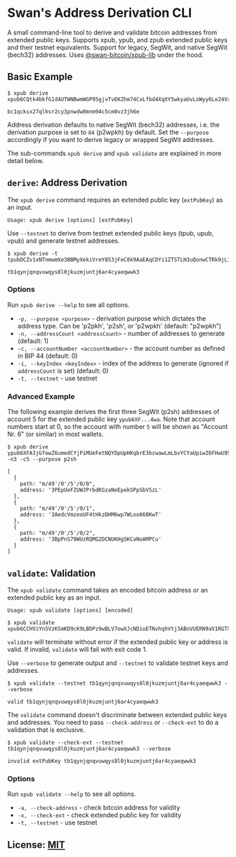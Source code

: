 # Swan's Address Derivation CLI

A small command-line tool to derive and validate bitcoin addresses from
extended public keys. Supports xpub, ypub, and zpub extended public keys and
their testnet equivalents. Support for legacy, SegWit, and native SegWit
(bech32) addresses. Uses [@swan-bitcoin/xpub-lib](https://www.npmjs.com/package/@swan-bitcoin/xpub-lib) under the hood.

## Basic Example

```
$ xpub derive xpub6CQtk4bkfG1d4UTWNBwmWGP95gjvTvEKZhm74CxLfbd4XqXY5wkyaUvLoWyy6Le24VxCqg2nASLu2xhNaDh5FhFDf8ndUUgbm8q1VDqCipy

bc1qcksx27qlksr2cy3pnwdw0mnm94c5cm0vz3jh6e
```

Address derivation defaults to native SegWit (bech32) addresses, i.e. the
derivation purpose is set to `84` (p2wpkh) by default. Set the `--purpose`
accordingly if you want to derive legacy or wrapped SegWit addresses.

The sub-commands `xpub derive` and `xpub validate` are explained in more detail below.

## `derive`: Address Derivation

The `xpub derive` command requires an extended public key (`extPubKey`) as an input.

```
Usage: xpub derive [options] [extPubKey]
```

Use `--testnet` to derive from testnet extended public keys (tpub, upub, vpub) and generate testnet addresses.

```
$ xpub derive -t tpubDCZv1xNTnmwmXe3BBMyXekiVreY853jFeC8k9AaEAqCDYi1ZTSTLH3uQonwCTRk9jL1SFu1cLNbDY76YtcDR8n2inSMwBEAdZs37EpYS9px

tb1qynjqnqvuwqys8l0jkuzmjuntj6ar4cyaeqwwk3
```

### Options

Run `xpub derive --help` to see all options.

- `-p, --purpose <purpose>` - derivation purpose which dictates the address type. Can be 'p2pkh', 'p2sh', or 'p2wpkh' (default: "p2wpkh")
- `-n, --addressCount <addressCount>` - number of addresses to generate (default: 1)
- `-c, --accountNumber <accountNumber>` - the account number as defined in BIP 44 (default: 0)
- `-i, --keyIndex <keyIndex>` - index of the address to generate (ignored if `addressCount` is set) (default: 0)
- `-t, --testnet` - use testnet

### Advanced Example

The following example derives the first three SegWit (p2sh) addresses of account 5 for the extended public key `ypub6XF...4wa`. Note that account numbers start at 0, so the account with number `5` will be shown as "Account Nr. 6" (or similar) in most wallets.

```
$ xpub derive ypub6XFA3jGfowZ6umedCYjPiMUeFetNQYDpUpHKqbrE3bzwawLmLbvYCYaUpiwZ6FHwU951b9dLd6hSvFJwHv763vvpXUV44PW62rtesm5g4wa -n3 -c5 --purpose p2sh

[
  {
    path: "m/49'/0'/5'/0/0",
    address: '3PEpUeFZUWJPrbdKGzaNeEpekSPpSbVSzL'
  },
  {
    path: "m/49'/0'/5'/0/1",
    address: '3AedcVmzeoUF4tHkzDHM6wp7WLoo668KwT'
  },
  {
    path: "m/49'/0'/5'/0/2",
    address: '3BpPnS79WUzRQMG2DCNUKHgSKCaNoAMPCu'
  }
]
```

## `validate`: Validation

The `xpub validate` command takes an encoded bitcoin address or an extended public key as an input.

```
Usage: xpub validate [options] [encoded]
```

```
$ xpub validate xpub6CCHViYn5VzKSmKD9cK9LBDPz9wBLV7owXJcNDioETNvhqhVtj3ABnVUERN9aV1RGTX9YpyPHnC4Ekzjnr7TZthsJRBiXA4QCeXNHEwxLab
```

`validate` will terminate without error if the extended public key or address is
valid. If invalid, `validate` will fail with exit code 1. 

Use `--verbose` to generate output and `--testnet` to validate testnet keys and addresses.

```
$ xpub validate --testnet tb1qynjqnqvuwqys8l0jkuzmjuntj6ar4cyaeqwwk3 --verbose

valid tb1qynjqnqvuwqys8l0jkuzmjuntj6ar4cyaeqwwk3
```

The `validate` command doesn't discriminate between extended public keys and addresses. You need to pass `--check-address` or `--check-ext` to do a validation that is exclusive.

```
$ xpub validate --check-ext --testnet tb1qynjqnqvuwqys8l0jkuzmjuntj6ar4cyaeqwwk3 --verbose

invalid extPubKey tb1qynjqnqvuwqys8l0jkuzmjuntj6ar4cyaeqwwk3
```

### Options

Run `xpub validate --help` to see all options.

- `-a, --check-address` - check bitcoin address for validity
- `-x, --check-ext` - check extended public key for validity
- `-t, --testnet` - use testnet

## License: [MIT](./LICENSE.md)
